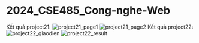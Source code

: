 # 2024_CSE485_Cong-nghe-Web
Kết quả project21:
![project21_page1](https://github.com/DuongDoi/2024_CSE485_Cong-nghe-Web/assets/146963679/79a62706-aee7-4261-9664-cb0a40b47b70)
![project21_page2](https://github.com/DuongDoi/2024_CSE485_Cong-nghe-Web/assets/146963679/60e727bd-9651-4110-8c76-e6f76a4a4afe)
Kết quả project22:
![project22_giaodien](https://github.com/DuongDoi/2024_CSE485_Cong-nghe-Web/assets/146963679/ea168f70-9550-4cda-bdad-1fd1faa74815)
![project22_result](https://github.com/DuongDoi/2024_CSE485_Cong-nghe-Web/assets/146963679/565ff212-8cd8-40d4-92fa-bc9ea1c01941)
